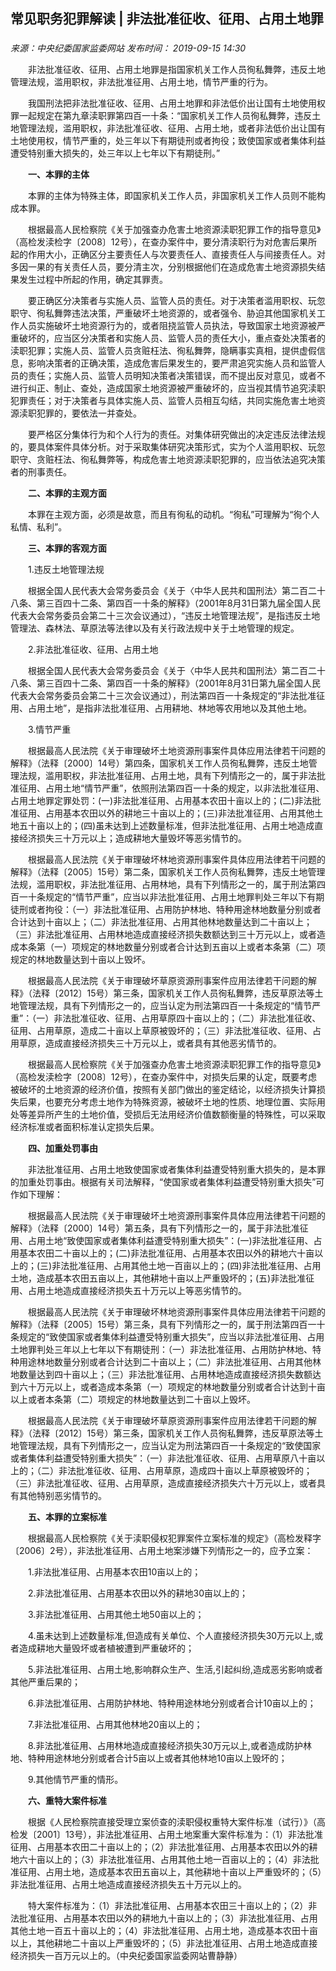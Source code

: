 ## 常见职务犯罪解读 | 非法批准征收、征用、占用土地罪

### 

_来源：中央纪委国家监委网站_ _发布时间： 2019-09-15 14:30_

　　非法批准征收、征用、占用土地罪是指国家机关工作人员徇私舞弊，违反土地管理法规，滥用职权，非法批准征用、占用土地，情节严重的行为。

　　我国刑法把非法批准征收、征用、占用土地罪和非法低价出让国有土地使用权罪一起规定在第九章渎职罪第四百一十条：“国家机关工作人员徇私舞弊，违反土地管理法规，滥用职权，非法批准征收、征用、占用土地，或者非法低价出让国有土地使用权，情节严重的，处三年以下有期徒刑或者拘役；致使国家或者集体利益遭受特别重大损失的，处三年以上七年以下有期徒刑。”

　　**一、本罪的主体**

　　本罪的主体为特殊主体，即国家机关工作人员，非国家机关工作人员则不能构成本罪。

　　根据最高人民检察院《关于加强查办危害土地资源渎职犯罪工作的指导意见》（高检发渎检字〔2008〕12号），在查办案件中，要分清渎职行为对危害后果所起的作用大小，正确区分主要责任人与次要责任人、直接责任人与间接责任人。对多因一果的有关责任人员，要分清主次，分别根据他们在造成危害土地资源损失结果发生过程中所起的作用，确定其罪责。

　　要正确区分决策者与实施人员、监管人员的责任。对于决策者滥用职权、玩忽职守、徇私舞弊违法决策，严重破坏土地资源的，或者强令、胁迫其他国家机关工作人员实施破坏土地资源行为的，或者阻挠监管人员执法，导致国家土地资源被严重破坏的，应当区分决策者和实施人员、监管人员的责任大小，重点查处决策者的渎职犯罪；实施人员、监管人员贪赃枉法、徇私舞弊，隐瞒事实真相，提供虚假信息，影响决策者的正确决策，造成危害后果发生的，要严肃追究实施人员和监管人员的责任；实施人员、监管人员明知决策者决策错误，而不提出反对意见，或者不进行纠正、制止、查处，造成国家土地资源被严重破坏的，应当视其情节追究渎职犯罪责任；对于决策者与具体实施人员、监管人员相互勾结，共同实施危害土地资源渎职犯罪的，要依法一并查处。

　　要严格区分集体行为和个人行为的责任。对集体研究做出的决定违反法律法规的，要具体案件具体分析。对于采取集体研究决策形式，实为个人滥用职权、玩忽职守、贪赃枉法、徇私舞弊等，构成危害土地资源渎职犯罪的，应当依法追究决策者的刑事责任。

　　**二、本罪的主观方面**

　　本罪在主观方面，必须是故意，而且有徇私的动机。“徇私”可理解为“徇个人私情、私利”。

　　**三、本罪的客观方面**

　　1.违反土地管理法规

　　根据全国人民代表大会常务委员会《关于〈中华人民共和国刑法〉第二百二十八条、第三百四十二条、第四百一十条的解释》（2001年8月31日第九届全国人民代表大会常务委员会第二十三次会议通过），“违反土地管理法规”，是指违反土地管理法、森林法、草原法等法律以及有关行政法规中关于土地管理的规定。

　　2.非法批准征收、征用、占用土地

　　根据全国人民代表大会常务委员会《关于〈中华人民共和国刑法〉第二百二十八条、第三百四十二条、第四百一十条的解释》（2001年8月31日第九届全国人民代表大会常务委员会第二十三次会议通过），刑法第四百一十条规定的“非法批准征用、占用土地”，是指非法批准征用、占用耕地、林地等农用地以及其他土地。

　　3.情节严重

　　根据最高人民法院《关于审理破坏土地资源刑事案件具体应用法律若干问题的解释》（法释〔2000〕14号）第四条，国家机关工作人员徇私舞弊，违反土地管理法规，滥用职权，非法批准征用、占用土地，具有下列情形之一的，属于非法批准征用、占用土地“情节严重”，依照刑法第四百一十条的规定，以非法批准征用、占用土地罪定罪处罚：(一)非法批准征用、占用基本农田十亩以上的；(二)非法批准征用、占用基本农田以外的耕地三十亩以上的；(三)非法批准征用、占用其他土地五十亩以上的；(四)虽未达到上述数量标准，但非法批准征用、占用土地造成直接经济损失三十万元以上；造成耕地大量毁坏等恶劣情节的。

　　根据最高人民法院《关于审理破坏林地资源刑事案件具体应用法律若干问题的解释》（法释〔2005〕15号）第二条，国家机关工作人员徇私舞弊，违反土地管理法规，滥用职权，非法批准征用、占用林地，具有下列情形之一的，属于刑法第四百一十条规定的“情节严重”，应当以非法批准征用、占用土地罪判处三年以下有期徒刑或者拘役：（一）非法批准征用、占用防护林地、特种用途林地数量分别或者合计达到十亩以上；（二）非法批准征用、占用其他林地数量达到二十亩以上；（三）非法批准征用、占用林地造成直接经济损失数额达到三十万元以上，或者造成本条第（一）项规定的林地数量分别或者合计达到五亩以上或者本条第（二）项规定的林地数量达到十亩以上毁坏。

　　根据最高人民法院《关于审理破坏草原资源刑事案件应用法律若干问题的解释》（法释〔2012〕15号）第三条，国家机关工作人员徇私舞弊，违反草原法等土地管理法规，具有下列情形之一的，应当认定为刑法第四百一十条规定的“情节严重”：（一）非法批准征收、征用、占用草原四十亩以上的；（二）非法批准征收、征用、占用草原，造成二十亩以上草原被毁坏的；（三）非法批准征收、征用、占用草原，造成直接经济损失三十万元以上，或者具有其他恶劣情节的。

　　根据最高人民检察院《关于加强查办危害土地资源渎职犯罪工作的指导意见》（高检发渎检字〔2008〕12号），在查办案件中，对损失后果的认定，既要考虑被破坏的土地资源的经济价值，按照有关部门做出的鉴定结论，以经济损失计算损失后果，也要充分考虑土地作为特殊资源，被破坏土地的性质、地理位置、实际用处等差异所产生的土地价值，受损后无法用经济价值数额衡量的特殊性，可以采取经济标准或者面积标准认定损失后果。

　　**四、加重处罚事由**

　　非法批准征用、占用土地致使国家或者集体利益遭受特别重大损失的，是本罪的加重处罚事由。根据有关司法解释，“使国家或者集体利益遭受特别重大损失”可作如下理解：

　　根据最高人民法院《关于审理破坏土地资源刑事案件具体应用法律若干问题的解释》（法释〔2000〕14号）第五条，具有下列情形之一的，属于非法批准征用、占用土地“致使国家或者集体利益遭受特别重大损失”：(一)非法批准征用、占用基本农田二十亩以上的；(二)非法批准征用、占用基本农田以外的耕地六十亩以上的；(三)非法批准征用、占用其他土地一百亩以上的；(四)非法批准征用、占用土地，造成基本农田五亩以上，其他耕地十亩以上严重毁坏的；(五)非法批准征用、占用土地造成直接经济损失五十万元以上等恶劣情节的。

　　根据最高人民法院《关于审理破坏林地资源刑事案件具体应用法律若干问题的解释》（法释〔2005〕15号）第三条，具有下列情形之一的，属于刑法第四百一十条规定的“致使国家或者集体利益遭受特别重大损失”，应当以非法批准征用、占用土地罪判处三年以上七年以下有期徒刑：（一）非法批准征用、占用防护林地、特种用途林地数量分别或者合计达到二十亩以上；（二）非法批准征用、占用其他林地数量达到四十亩以上；（三）非法批准征用、占用林地造成直接经济损失数额达到六十万元以上，或者造成本条第（一）项规定的林地数量分别或者合计达到十亩以上或者本条第（二）项规定的林地数量达到二十亩以上毁坏。

　　根据最高人民法院《关于审理破坏草原资源刑事案件应用法律若干问题的解释》（法释〔2012〕15号）第三条，国家机关工作人员徇私舞弊，违反草原法等土地管理法规，具有下列情形之一，应当认定为刑法第四百一十条规定的“致使国家或者集体利益遭受特别重大损失”：（一）非法批准征收、征用、占用草原八十亩以上的；（二）非法批准征收、征用、占用草原，造成四十亩以上草原被毁坏的；（三）非法批准征收、征用、占用草原，造成直接经济损失六十万元以上，或者具有其他特别恶劣情节的。

　　**五、本罪的立案标准**

　　根据最高人民检察院《关于渎职侵权犯罪案件立案标准的规定》（高检发释字〔2006〕2号），非法批准征用、占用土地案涉嫌下列情形之一的，应予立案：

　　1.非法批准征用、占用基本农田10亩以上的；

　　2.非法批准征用、占用基本农田以外的耕地30亩以上的；

　　3.非法批准征用、占用其他土地50亩以上的；

　　4.虽未达到上述数量标准,但造成有关单位、个人直接经济损失30万元以上,或者造成耕地大量毁坏或者植被遭到严重破坏的；

　　5.非法批准征用、占用土地,影响群众生产、生活,引起纠纷,造成恶劣影响或者其他严重后果的；

　　6.非法批准征用、占用防护林地、特种用途林地分别或者合计10亩以上的；

　　7.非法批准征用、占用其他林地20亩以上的；

　　8.非法批准征用、占用林地造成直接经济损失30万元以上,或者造成防护林地、特种用途林地分别或者合计5亩以上或者其他林地10亩以上毁坏的；

　　9.其他情节严重的情形。

　　**六、重特大案件标准**

　　根据《人民检察院直接受理立案侦查的渎职侵权重特大案件标准（试行）》（高检发〔2001〕13号），非法批准征用、占用土地案重大案件标准为：（1）非法批准征用、占用基本农田二十亩以上的；（2）非法批准征用、占用基本农田以外的耕地六十亩以上的；（3）非法批准征用、占用其他土地一百亩以上的；（4）非法批准征用、占用土地，造成基本农田五亩以上，其他耕地十亩以上严重毁坏的；（5）非法批准征用、占用土地造成直接经济损失五十万元以上的。

　　特大案件标准为：（1）非法批准征用、占用基本农田三十亩以上的；（2）非法批准征用、占用基本农田以外的耕地九十亩以上的；（3）非法批准征用、占用其他土地一百五十亩以上的；（4）非法批准征用、占用土地，造成基本农田十亩以上，其他耕地二十亩以上严重毁坏的；（5）非法批准征用、占用土地造成直接经济损失一百万元以上的。（中央纪委国家监委网站曹静静）